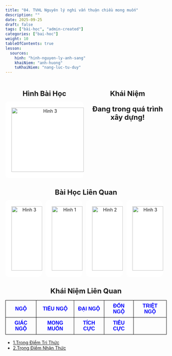 ```yaml
---
title: "04. TVHL Nguyên lý nghi vấn thuận chiều mong muốn"
description: ""
date: 2025-09-25
draft: false
tags: ["bài-học", "admin-created"]
categories: ["bai-hoc"]
weight: 10
tableOfContents: true
lesson:
  sources:
    hinh: "hinh-nguyen-ly-anh-sang"
    khaiNiem: "anh-huong"
    tuKhaiNiem: "nang-luc-tu-duy"
---
```


<!-- # 01. TVHL Nhận thức về nhân quả -->

<!-- **Mã hình:** WNT36003  
**Khóa học:** THẤU HIỂU NỘI TÂM - KIẾN TẠO AN VUI -->

<div style="display: flex; gap: 16px;">

  <!-- Cột Hình Bài Học -->
  <div style="flex: 1; max-width: 50%;">
    <h2 style="text-align: center; font-weight: bold; font-size: 22px; margin-bottom: 12px;">
      Hình Bài Học
    </h2>
    <a href="\" style="display: block; text-align: center;">
      <div style="border: 1px solid #fff; border-radius: 8px; padding: 8px; background: #fff;">
        <img src="http://convoi.com.vn/wp-content/uploads/2025/09/hinh12a.png" alt="Hình 3"
             style="width: 100%; height: 200px; object-fit: contain; border-radius: 4px; padding:10px;">
      </div>
    </a>
  </div>
  <div style="flex: 1; max-width: 50%;">
    <h2 style="text-align: center; font-weight: bold; font-size: 22px; margin-bottom: 12px;">
      Khái Niệm
  <p style="text-align: left;">

**Đang trong quá trình xây dựng!** <br>

  </p>
  </div>

</div>


<h2 style="text-align: center; font-weight: bold; font-size: 22px; margin-bottom: 12px;">
       Bài Học Liên Quan
    </h2>

<div style="display: flex; flex-wrap: wrap; gap: 12px; justify-content: flex-start;">
  <a href="\" style="flex: 1 1 calc(25% - 12px); max-width: calc(25% - 12px); text-align: center;">
    <div style="border: 1px solid #fff; border-radius: 8px; padding: 8px; background: #fff;">
      <img src="/images/hinh7_nguyen_ly_anh_sang.jfif" alt="Hình 3"
           style="width: 100%; height: 200px; object-fit: contain; border-radius: 4px; padding:10px;">
    </div>
  </a>

  <a href="\" style="flex: 1 1 calc(25% - 12px); max-width: calc(25% - 12px); text-align: center;">
    <div style="border: 1px solid #fff; border-radius: 8px; padding: 8px; background: #fff;">
      <img src="/images/hinh12a.png" alt="Hình 1"
           style="width: 100%; height: 200px; object-fit: contain; border-radius: 4px; padding:10px;">
    </div>
  </a>
  <a href="\" style="flex: 1 1 calc(25% - 12px); max-width: calc(25% - 12px); text-align: center;">
    <div style="border: 1px solid #fff; border-radius: 8px; padding: 8px; background: #fff;">
      <img src="http://convoi.com.vn/wp-content/uploads/2025/09/hinh17a.png" alt="Hình 2"
           style="width: 100%; height: 200px; object-fit: contain; border-radius: 4px; padding:10px;">
    </div>
  </a>
  <a href="\" style="flex: 1 1 calc(25% - 12px); max-width: calc(25% - 12px); text-align: center;">
    <div style="border: 1px solid #fff; border-radius: 8px; padding: 8px; background: #fff;">
      <img src="http://convoi.com.vn/wp-content/uploads/2025/09/hinh13a.png" alt="Hình 3"
           style="width: 100%; height: 200px; object-fit: contain; border-radius: 4px; padding:10px;">
    </div>
  </a>
  
</div>

<h2 style="text-align: center; font-weight: bold; font-size: 22px; margin-bottom: 12px;">
       Khái Niệm Liên Quan
</h2>

<table style="border-collapse: collapse; width: 100%; text-align: center; font-family: Arial, sans-serif;">
  <tr>
    <td style="border: 1px solid black; padding: 8px;">
      <a href="../../TU-KHAINIEM/ngo/" style="text-decoration: none; color: blue; font-weight: bold;">NGỘ</a>
    </td>
    <td style="border: 1px solid black; padding: 8px;">
      <a href="\" style="text-decoration: none; color: blue; font-weight: bold;">TIỂU NGỘ</a>
    </td>
    <td style="border: 1px solid black; padding: 8px;">
      <a href="../../TU-KHAINIEM/dai-ngo/" style="text-decoration: none; color: blue; font-weight: bold;">ĐẠI NGỘ</a>
    </td>
    <td style="border: 1px solid black; padding: 8px;">
      <a href="../../TU-KHAINIEM/don-ngo/" style="text-decoration: none; color: blue; font-weight: bold;">ĐỐN NGỘ</a>
    </td>
    <td style="border: 1px solid black; padding: 8px;">
      <a href="\" style="text-decoration: none; color: blue; font-weight: bold;">TRIỆT NGỘ</a>
    </td>
  </tr>
  <tr>
    <td style="border: 1px solid black; padding: 8px;">
      <a href="../../TU-KHAINIEM/giac-ngo/" style="text-decoration: none; color: blue; font-weight: bold;">GIÁC NGỘ</a>
    </td>
    <td style="border: 1px solid black; padding: 8px;">
      <a href="../../TU-KHAINIEM/mong-muon/" style="text-decoration: none; color: blue; font-weight: bold;">MONG MUỐN</a>
    </td>
    <td style="border: 1px solid black; padding: 8px;">
      <a href="\" style="text-decoration: none; color: blue; font-weight: bold;">TÍCH CỰC</a>
    </td>
    <td style="border: 1px solid black; padding: 8px;">
    <a href="\" style="text-decoration: none; color: blue; font-weight: bold;">TIÊU CỰC</a></td>
    <td style="border: 1px solid black; padding: 8px;"></td>
  </tr>
</table>


- [1.Trọng Điểm Tri Thức](../../KHAI-NIEM-NGUON/tvhl-nguyen-ly-nghi-van-thuan-chieu-mong-muon/trong-tam-tri-thuc)
- [2.Trọng Điểm Nhận Thức](../../KHAI-NIEM-NGUON/tvhl-nguyen-ly-nghi-van-thuan-chieu-mong-muon/trong-diem-nhan-thuc)